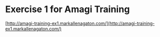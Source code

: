 # Exercise 1 for Amagi Training
[http://amagi-training-ex1.markallenagaton.com/](http://amagi-training-ex1.markallenagaton.com/)

